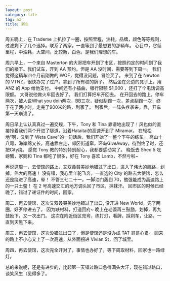 ```yaml
---
layout: post
category: life
tag: nz
title: 新车
---
```


周五晚上，在 Trademe 上扒拉了一圈，按照里程，油耗，品牌，颜色等等规则，过滤剩下了几个选择。联系了两家，一直等到了最想要的那辆车。
心目中，它低里程，中油耗，大空间，比较新，白色，是我们理想的车。

周六早上，一个来自 Masterton 的大哥把车开到了市区，按照约定的时间到了我们的楼下。我们试车，开到 AA 预约。但是 AA 没时间，需要等到下周一。
我们觉得这辆车四个月前刚做的 WOF，觉得没问题，冒险买了。
来到了在 Newton 的 VTNZ，很快办完了过户。拿到了所有权的牌子。
然后坐在旁边的凳子上，用 ANZ 的 App 给他支付。
中间还有小插曲，银行限额 $1,000 ，还打了个电话调高限额。
大哥说他做火车回去好了。
我们打算把车开回去。
在开回去的路上，停车两次，被人说What you doin两次，BB三次，疑似刮蹭一次，差点刮蹭一次，终于花了两小时，走完了900米的路，到家了。
到家后，一阵头疼袭来，靠，开车第一天崩溃了。

周日早上认认真真过一遍交规，下午，Tony 和 Tina 靠谱地出现了！风也似的直接拎着我们两个开进了隧道，沿着Hataitai的高速开到了 Miramar。
在轻松地“啊，又到了 Weta Cave”的一句话后，我们开始了一整个下午的练车。
高山十八弯，海岸绵又长，高速靠左走，郊区街道窜，环岛GiveAway，待到终了时，还把City绕。
感觉 Tony 教的特别特别耐心，我都要感动哭了。
晚饭去 Shed 5 吃螃蟹，家鹅和 Tina 都吃了很多，好在 Tony 喜欢 Lamb，不然亏啦~

再说这周一，去使馆的路上，又双叒叕美妙地错过了出口，进入了伟大的航路，划掉，伟大的高速！
没有错，我心里羊驼飞奔，一直选的 City 的路去大使馆，怎么还是绕进了高速，晕！
不管三七二十一，一脚油门轰到 70，勉强能成为高速路上的一只土鳖！
在 2 号高速交汇的地方调头回了市区，抹抹汗。
回市区的时候已经晚了，错过了递证件的时间，回家。


周二，再去使馆，这次又双叒叕美妙地错过了出口, 没开进 New World，兜了两圈，好歹停进去了。
因为缺材料，打道回府~
晚上在老婆再三鼓励，划掉，再九鼓励下，又一次出门。
这次在附近街区兜弯，练打灯，看牌，踩刹车，让路，一直到天黑下来。

周三，再去使馆，这次没错过出口了，但是使馆还是没办成 TAT 哥哥心累。
回来的路上不小心又上了一次高速，从外面拐进 Vivian St，回了城里。

周四，再去使馆，这次完全开对了，事情也办好了，等下周取材料，回家也一路绿灯。

总的来说呢，还是有进步的，比起第一天错过路口急得满头大汗，现在错过路口，谈笑风生（见得多了。
